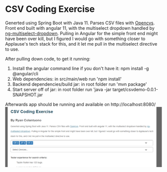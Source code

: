 # CSV Coding Exercise
Generted using Spring Boot with Java 11. Parses CSV files with [Opencvs](http://opencsv.sourceforge.net/). Front end built with angular 11, with the multiselect dropdown handled by [ng-multiselect-dropdown](https://github.com/nileshpatel17/ng-multiselect-dropdown). Pulling in Angular for the simple front end might have been over kill, but I figured I would go with something closer to Applause's tech stack for this, and it let me pull in the multiselect directive to use.

After pulling down code, to get it running:
1) Install the angular command line if you don't have it: npm install -g @angular/cli
2) Web dependencies: in src/main/web run 'npm install'
3) Backend dependencies/build jar: in root folder run 'mvn package'
4) Start server off of jar: in root folder run 'java -jar target/csvdemo-0.0.1-SNAPSHOT.jar

Afterwards app should be running and available on http://localhost:8080/
![localhost screenshot](screenshot.png)
